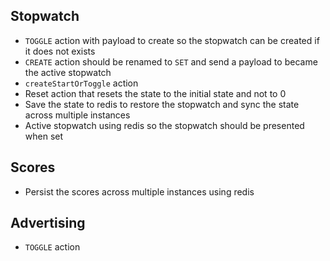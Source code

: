 ## Stopwatch

- `TOGGLE` action with payload to create so the stopwatch can be created if it does not exists
- `CREATE` action should be renamed to `SET` and send a payload to became the active stopwatch
- `createStartOrToggle` action
- Reset action that resets the state to the initial state and not to 0
- Save the state to redis to restore the stopwatch and sync the state across multiple instances
- Active stopwatch using redis so the stopwatch should be presented when set

## Scores

- Persist the scores across multiple instances using redis

## Advertising

- `TOGGLE` action
